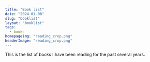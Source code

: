 ```yaml
---
title: "Book list"
date: "2024-01-08"
slug: "booklist"
layout: "booklist"
tags:
  - books
homepageimg: "reading_crop.png"
headerImage: "reading_crop.png"
---
```


This is the list of books I have been reading for the past several years.
